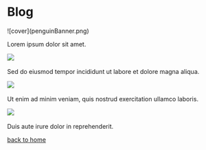 # Blog

<div class="gallery">
  <div>
	![cover](penguinBanner.png)
    <p>Lorem ipsum dolor sit amet.</p>
  </div>
  <div>
    <img src="https://images.unsplash.com/photo-1614851099511-773084f6911d?w=300">
    <p>Sed do eiusmod tempor incididunt ut labore et dolore magna aliqua.</p>
  </div>
  <div>
    <img src="https://images.unsplash.com/photo-1604339452944-c60d8af384cb?w=300">
    <p>Ut enim ad minim veniam, quis nostrud exercitation ullamco laboris. </p>
  </div>
  <div>
    <img src="https://images.unsplash.com/photo-1614853316862-18864a7cb288?w=300">
    <p>Duis aute irure dolor in reprehenderit.</p>
  </div>
</div>

[back to home](./index)
